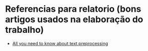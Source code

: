 # Referencias para relatorio (bons artigos usados na elaboração do trabalho)

* [All you need to know about text preprocessing](https://towardsdatascience.com/all-you-need-to-know-about-text-preprocessing-for-nlp-and-machine-learning-bc1c5765ff67)
